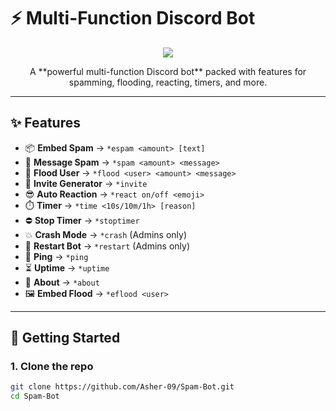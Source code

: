 # ⚡ Multi-Function Discord Bot  

<p align="center">
  <img src="https://img.shields.io/badge/Python-3.9%2B-blue?logo=python&logoColor=white" />
</p>

<p align="center">
  A **powerful multi-function Discord bot** packed with features for spamming, flooding, reacting, timers, and more.  
</p>

---

## ✨ Features

- 📦 **Embed Spam** → `*espam <amount> [text]`  
- 💬 **Message Spam** → `*spam <amount> <message>`  
- 🎯 **Flood User** → `*flood <user> <amount> <message>`  
- 🔗 **Invite Generator** → `*invite`  
- 😎 **Auto Reaction** → `*react on/off <emoji>`  
- ⏱️ **Timer** → `*time <10s/10m/1h> [reason]`  
- ⛔ **Stop Timer** → `*stoptimer`  
- 💥 **Crash Mode** → `*crash` (Admins only)  
- 🔄 **Restart Bot** → `*restart` (Admins only)  
- 📡 **Ping** → `*ping`  
- ⏳ **Uptime** → `*uptime`  
- 🧾 **About** → `*about`  
- 🖼️ **Embed Flood** → `*eflood <user>`  

---

## 🚀 Getting Started

### 1. Clone the repo
```bash
git clone https://github.com/Asher-09/Spam-Bot.git
cd Spam-Bot
